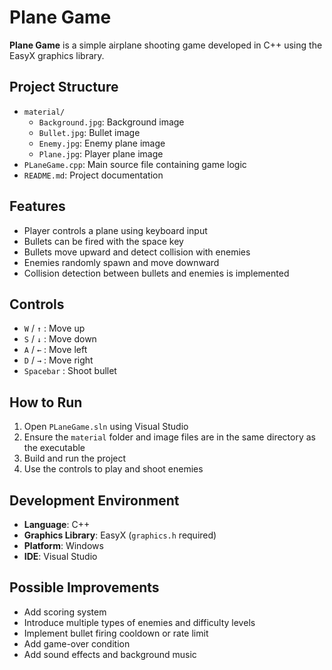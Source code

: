 # Plane Game

**Plane Game** is a simple airplane shooting game developed in C++ using the EasyX graphics library.

## Project Structure

- `material/`  
  - `Background.jpg`: Background image  
  - `Bullet.jpg`: Bullet image  
  - `Enemy.jpg`: Enemy plane image  
  - `Plane.jpg`: Player plane image  
- `PLaneGame.cpp`: Main source file containing game logic  
- `README.md`: Project documentation

## Features

- Player controls a plane using keyboard input
- Bullets can be fired with the space key
- Bullets move upward and detect collision with enemies
- Enemies randomly spawn and move downward
- Collision detection between bullets and enemies is implemented

## Controls

- `W` / `↑` : Move up  
- `S` / `↓` : Move down  
- `A` / `←` : Move left  
- `D` / `→` : Move right  
- `Spacebar` : Shoot bullet

## How to Run

1. Open `PLaneGame.sln` using Visual Studio  
2. Ensure the `material` folder and image files are in the same directory as the executable  
3. Build and run the project  
4. Use the controls to play and shoot enemies

## Development Environment

- **Language**: C++  
- **Graphics Library**: EasyX (`graphics.h` required)  
- **Platform**: Windows  
- **IDE**: Visual Studio

## Possible Improvements

- Add scoring system  
- Introduce multiple types of enemies and difficulty levels  
- Implement bullet firing cooldown or rate limit  
- Add game-over condition  
- Add sound effects and background music

